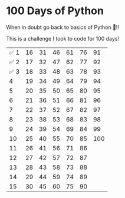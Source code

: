 # 100 Days of Python
When in doubt go back to basics of Python 🐍!!

This is a challenge I took to code for 100 days!

|     |        |        |        |        |        |         |
|-----|--------|--------|--------|--------|--------|---------|
| ✅ 1 |  16 |  31 |  46 |  61 |  76 |  91  |
| ✅ 2 |  17 |  32 |  47 |  62 |  77 |  92  |
| ✅ 3 |  18 |  33 |  48 |  63 |  78 |  93  |
| 4   |  19 |  34 |  49 |  64 |  79 |  94  |
| 5   |  20 |  35 |  50 |  65 |  80 |  95  |
| 6   |  21 |  36 |  51 |  66 |  81 |  96  |
| 7   |  22 |  37 |  52 |  67 |  82 |  97  |
| 8   |  23 |  38 |  53 |  68 |  83 |  98  |
| 9   |  24 |  39 |  54 |  69 |  84 |  99  |
| 10  |  25 |  40 |  55 |  70 |  85 |  100 |
| 11  |  26 |  41 |  56 |  71 |  86 |         |
| 12  |  27 |  42 |  57 |  72 |  87 |         |
| 13  |  28 |  43 |  58 |  73 |  88 |         |
| 14  |  29 |  44 |  59 |  74 |  89 |         |
| 15  |  30 |  45 |  60 |  75 |  90 |         |
